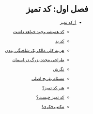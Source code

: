 <div dir='rtl'>

# فصل اول: کد تمیز
* [1_کد تمیز](clean-code.md#%D9%81%D8%B5%D9%84-%DB%8C%DA%A9---%DA%A9%D8%AF-%D8%AA%D9%85%DB%8C%D8%B2)

  * [کد همیشه وجود خواهد داشت](clean-code.md#%DA%A9%D8%AF-%D9%87%D9%85%DB%8C%D8%B4%D9%87-%D9%88%D8%AC%D9%88%D8%AF-%D8%AE%D9%88%D8%A7%D9%87%D8%AF-%D8%AF%D8%A7%D8%B4%D8%AA)
  
  * [کد بد](clean-code.md#%DA%A9%D8%AF-%D8%A8%D8%AF)
  
  * [هزینه کلی مالک یک شلختگی بودن](clean-code.md#%D9%87%D8%B2%DB%8C%D9%86%D9%87-%DA%A9%D9%84%DB%8C-%D9%85%D8%A7%D9%84%DA%A9-%DB%8C%DA%A9-%D8%B4%D9%84%D8%AE%D8%AA%DA%AF%DB%8C-%D8%A8%D9%88%D8%AF%D9%86)
  
  * [طراحی مجدد بزرگ در اسمان](clean-code.md#%D8%B7%D8%B1%D8%A7%D8%AD%DB%8C-%D9%85%D8%AC%D8%AF%D8%AF-%D8%A8%D8%B2%D8%B1%DA%AF-%D8%AF%D8%B1-%D8%A7%D8%B3%D9%85%D8%A7%D9%86)
  
  * [نگرش](clean-code.md#%D9%86%DA%AF%D8%B1%D8%B4)
  
  * [مسئله بغرنج اصلی](clean-code.md#%D9%85%D8%B3%D8%A6%D9%84%D9%87-%D8%A8%D8%BA%D8%B1%D9%86%D8%AC-%D8%A7%D8%B5%D9%84%DB%8C)
  
  * [هنر کد تمیز؟](clean-code.md#%D9%87%D9%86%D8%B1-%DA%A9%D8%AF-%D8%AA%D9%85%DB%8C%D8%B2)
  
  * [کد تمیز چیست؟](clean-code.md#%DA%A9%D8%AF-%D8%AA%D9%85%DB%8C%D8%B2-%DA%86%DB%8C%D8%B3%D8%AA)
  
  * [مکتب فکری!](clean-code.md#%D9%85%DA%A9%D8%AA%D8%A8-%D9%81%DA%A9%D8%B1%DB%8C)

</div>
